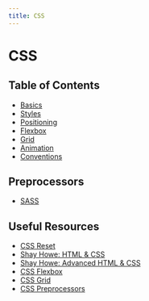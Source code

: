 ```yaml
---
title: CSS
---
```


# CSS

<section>

## Table of Contents
- [Basics](basics)
- [Styles](styles)
- [Positioning](positioning)
- [Flexbox](flex)
- [Grid](grid)
- [Animation](animation)
- [Conventions](conventions)

## Preprocessors
- [SASS](sass)

## Useful Resources
* [CSS Reset](https://meyerweb.com/eric/tools/css/reset/)
* [Shay Howe: HTML & CSS](https://learn.shayhowe.com/html-css/)
* [Shay Howe: Advanced HTML & CSS](https://learn.shayhowe.com/advanced-html-css/)
* [CSS Flexbox](https://css-tricks.com/snippets/css/a-guide-to-flexbox/)
* [CSS Grid](https://css-tricks.com/snippets/css/complete-guide-grid/)
* [CSS Preprocessors](https://htmlmag.com/article/an-introduction-to-css-preprocessors-sass-less-stylus)

</section>
